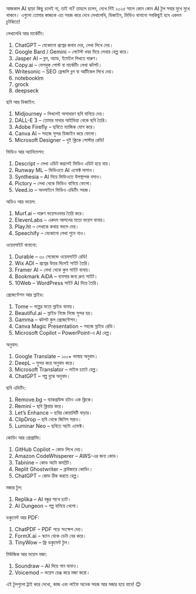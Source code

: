 
আজকাল AI ছাড়া কিছু চলেই না, তাই না? তাহলে চলেন, দেখে নিই ২০২৫ সালে কোন কোন AI টুল সবার মুখে মুখে থাকবে। এগুলো তোমার কাজকে এত সহজ করে দেবে লেখালেখি, ডিজাইন, ভিডিও বানানো সবকিছুই হবে একদম চুটকিতে!

লেখালেখি আর মার্কেটিং:
 1. ChatGPT – যেকোনো প্রশ্নের জবাব দেয়, লেখা লিখে দেয়।
 2. Google Bard / Gemini – লেটেস্ট খবর দিয়ে লেখায় হেল্প করে।
 3. Jasper AI – ব্লগ, অ্যাড, ইমেইল লিখতে দারুণ।
 4. Copy.ai – ফেসবুক পোস্ট বা মার্কেটিং লেখা ঝটপট।
 5. Writesonic – SEO ফ্রেন্ডলি ব্লগ বা আর্টিকেল লিখে দেয়।
 6. notebooklm 
 7. grock
 8. deepseck

ছবি আর ডিজাইন:
 1. Midjourney – লিখলেই অসাধারণ ছবি বানিয়ে দেয়।
 2. DALL-E 3 – তোমার মাথার আইডিয়া থেকে ছবি তৈরি।
 3. Adobe Firefly – ছবিতে ম্যাজিক যোগ করে।
 4. Canva AI – সহজে সুন্দর ডিজাইন করে ফেলো।
 5. Microsoft Designer – দুই ক্লিকে পোস্টার রেডি!

ভিডিও আর অ্যানিমেশন:
 1. Descript – লেখা এডিট করলেই ভিডিও এডিট হয়ে যায়।
 2. Runway ML – ভিডিওতে AI এফেক্ট লাগাও।
 3. Synthesia – AI দিয়ে ভিডিওতে উপস্থাপক বসাও।
 4. Pictory – লেখা থেকে ভিডিও বানিয়ে ফেলো।
 5. Veed.io – অনলাইনে ভিডিও এডিটিং সহজ।

অডিও আর ভয়েস:
 1. Murf.ai – দারুণ ভয়েসওভার তৈরি করে।
 2. ElevenLabs – একদম আসলের মতো ভয়েস বানায়।
 3. Play.ht – লেখাকে কথায় বদলে দেয়।
 4. Speechify – যেকোনো লেখা শুনে নাও।

ওয়েবসাইট বানানো:
 1. Durable – ৩০ সেকেন্ডে ওয়েবসাইট রেডি!
 2. Wix ADI – প্রশ্নের উত্তর দিলেই সাইট তৈরি।
 3. Framer AI – লেখা থেকে কুল সাইট বানায়।
 4. Bookmark AiDA – ব্যবসার জন্য দ্রুত সাইট।
 5. 10Web – WordPress সাইট AI দিয়ে তৈরি।

প্রেজেন্টেশন আর স্লাইড:
 1. Tome – গল্পের মতো স্লাইড বানায়।
 2. Beautiful.ai – স্লাইড নিজে নিজে সুন্দর হয়।
 3. Gamma – ঝটপট কুল প্রেজেন্টেশন।
 4. Canva Magic Presentation – সহজে স্লাইড রেডি।
 5. Microsoft Copilot – PowerPoint-এ AI হেল্প।

অনুবাদ:
 1. Google Translate – ১০০+ ভাষায় অনুবাদ।
 2. DeepL – সুন্দর করে অনুবাদ করে।
 3. Microsoft Translator – লাইভ চ্যাটে হেল্প।
 4. ChatGPT – গল্প বুঝে অনুবাদ।

ছবি এডিটিং:
 1. Remove.bg – ব্যাকগ্রাউন্ড হটাও এক ক্লিকে।
 2. Remini – ছবি ক্লিয়ার করে।
 3. Let’s Enhance – ছবির কোয়ালিটি বাড়ায়।
 4. ClipDrop – ছবি থেকে জিনিস সরাও।
 5. Luminar Neo – ছবিতে অটো এফেক্ট।

কোডিং আর প্রোগ্রামিং:
 1. GitHub Copilot – কোড লিখে দেয়।
 2. Amazon CodeWhisperer – AWS-এর জন্য কোড।
 3. Tabnine – কোড অটো কমপ্লিট।
 4. Replit Ghostwriter – ব্রাউজারে কোডিং।
 5. ChatGPT – কোড ঠিক করতে হেল্প।

মজার টুল:
 1. Replika – AI বন্ধুর সাথে চ্যাট।
 2. AI Dungeon – গল্প বানিয়ে খেলো।

ডকুমেন্ট আর PDF:
 1. ChatPDF – PDF পড়ে সংক্ষেপ দেয়।
 2. FormX.ai – স্ক্যান থেকে ডেটা বের করে।
 3. TinyWow – ফ্রি ডকুমেন্ট টুল।

মিউজিক আর ভয়েস মজা:
 1. Soundraw – AI দিয়ে গান বানাও।
 2. Voicemod – ভয়েস চেঞ্জ করে মজা করো।

এই টুলগুলো ট্রাই করে দেখো, কাজ এবং লাইফ অনেক সহজ আর মজার হয়ে যাবে! 😊


